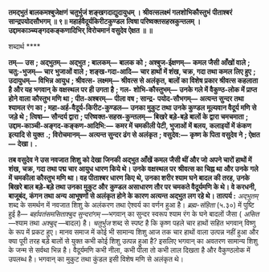 **तमद्भुतं बालकमश्बुजेक्षणं** **चतुर्भुजं शङ्खगदाद्युदायुधम् ।** **श्रीवत्सलक्ष्मं गलशोभिकौस्तुभं** **पीताश्बरं सान्द्रपयोदसौभगम् ॥ ९॥** **महार्हवैदूर्यकिरीटकुण्डल** **त्विषा परिष्वक्तसहस्रकुन्तलम् ।** **उद्दामकाञ्च्यङ्गदकङ्कणादिभिर्** **विरोचमानं वसुदेव ऐक्षत ॥ ॥** 

शब्दार्थ **** 

**तम्—** **उस** **; अद्भुतम्—** **अद्भुत** **; बालकम्—** **बालक को** **; अश्बुज-ईक्षणम्—** **कमल जैसी आँखों वाले** **; चतु:-भुजम्—** **चार** **भुजाओं वाले** **; शङ्ख-गदा-आदि—** **चार हाथों में शंख, चक्र, गदा तथा कमल लिए हुए** **; उदायुधम्—** **विभिन्न आयुध** **; श्रीवत्स-** **लक्ष्मम्—** **श्रीवत्स से अलंकृत, बालों का विशेष प्रकार श्रीवत्स कहलाता है और यह भगवान् के वक्षस्थल पर ही उगता है** **; गल-** **शोभि-कौस्तुभम्—** **उनके गले में वैकुण्ठ-लोक में प्राप्त होने वाला कौस्तुभ मणि था** **; पीत-अश्बरम्—** **पीला वष** **; सान्द्र-** **पयोद-सौभगम्—** **अत्यन्त सुन्दर तथा श्यामल रंग का** **; महा-अर्ह-वैदूर्य-किरीट-कुण्डल—** **उनका मुकुट तथा उनके कुण्डल** **मूल्यवान वैदूर्य मणि से जड़े थे** **; त्विषा—** **सौन्दर्य द्वारा** **; परिष्वक्त-सहस्र-कुन्तलम्—** **बिखरे बड़े-बड़े बालों के द्वारा चमचमाता** **;** **उद्दाम-काञ्ची-अङ्गद-कङ्कण-आदिभि:—** **कमर में चमकीली पेटी, भुजाओं में बलय, कलाइयों में कंकण इत्यादि से युक्त** **.;** **विरोचमानम्—** **अत्यन्त सुन्दर ढंग से अलंकृत** **; वसुदेव:—** **कृष्ण के पिता वसुदेव ने** **; ऐक्षत—** **देखा।** **.** 

**तब वसुदेव ने उस नवजात शिशु को देखा जिनकी अद्भुत आँखें कमल जैसी थीं और जो** **अपने चारों हाथों में शंख, चक्र, गदा तथा पद्म चार आयुध धारण किये थे। उनके वक्षस्थल पर** **श्रीवत्स का चिह्न था और उनके गले में चमकीला कौस्तुभ मणि था। वह पीताश्बर धारण किए** **थे, उनका शरीर श्याम घने बादल की तरह, उनके बिखरे बाल बड़े-बड़े तथा उनका मुकुट और** **कुण्डल असाधारण तौर पर चमकते वैदूर्यमणि के थे। वे करधनी, बाजूबंद, कंगन तथा अन्य** **आभूषणों से अलंकृत होने के कारण अत्यन्त अद्भुत लग रहे थे।** **तात्पर्य :** *अद्भुतम्* शब्द के समर्थन में नवजात शिशु के अलंकरण तथा ऐश्वर्य का वर्णन हुआ है। *ब्रह्म-संहिता* (५.३०) में पुष्टि हुई है— *बर्हावतंसमसिताश्बुद सुन्दरांगम्* —भगवान् का सुन्दर स्वरूप श्याम रंग के घने बादलों जैसा ( *असित* —श्याम तथा *अश्बुद्* —बादल) है। *चतुर्भुज* शब्द से स्पष्ट है कि कृष्ण पहले चार हाथों सहित भगवान् विष्णु के रूप में प्रकट हुए। मानव समाज में कोई भी सामान्य शिशु आज तक चार हाथों वाला उत्पन्न नहीं हुआ और क्या पूरी तरह बड़े बालों से युक्त कभी कोई शिशु उत्पन्न हुआ है? इसलिए भगवान् का अवतरण सामान्य शिशु के जन्म से सर्वथा भिन्न है। वैदूर्यमणि कभी नीला, कभी पीला तो कभी लाल दिखता है और वैकुण्ठलोक में उपलब्ध है। भगवान् का मुकुट तथा कुंडल इसी विशेष मणि से अलंकृत थे।  